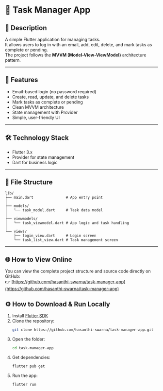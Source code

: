 # 🧩 Task Manager App

## 📘 Description
A simple Flutter application for managing tasks.  
It allows users to log in with an email, add, edit, delete, and mark tasks as complete or pending.  
The project follows the **MVVM (Model-View-ViewModel)** architecture pattern.  

---
## 🚀 Features
- Email-based login (no password required)
- Create, read, update, and delete tasks
- Mark tasks as complete or pending
- Clean MVVM architecture
- State management with Provider
- Simple, user-friendly UI

---
## 🛠️ Technology Stack
- Flutter 3.x
- Provider for state management
- Dart for business logic

---
## 📂 File Structure
```
lib/
├── main.dart               # App entry point
│
├── models/
│   └── task_model.dart     # Task data model
│
├── viewmodels/
│   └── task_viewmodel.dart # App logic and task handling
│
└── views/
    ├── login_view.dart     # Login screen
    └── task_list_view.dart # Task management screen

```

---
## 🌐 How to View Online
You can view the complete project structure and source code directly on GitHub:  
👉 [https://github.com/hasanthi-swarna/task-manager-app](https://github.com/hasanthi-swarna/task-manager-app)

## ⚙️ How to Download & Run Locally
1. Install [Flutter SDK](https://flutter.dev/docs/get-started/install)
2. Clone the repository:
   ```bash
   git clone https://github.com/hasanthi-swarna/task-manager-app.git
3. Open the folder:
   ```bash
   cd task-manager-app
4. Get dependencies:
   ```bash
   flutter pub get
5. Run the app:
   ```bash
   flutter run

